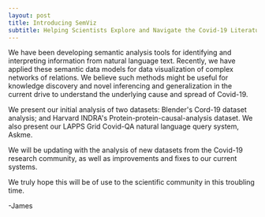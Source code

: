 ```yaml
---
layout: post
title: Introducing SemViz
subtitle: Helping Scientists Explore and Navigate the Covid-19 Literature
---
```


 We have been developing semantic analysis tools for  identifying and interpreting information from natural language text. Recently, we have applied these semantic data models for data visualization of complex networks of relations. We believe such methods might be useful for knowledge discovery and novel inferencing and generalization  in the current drive to understand the underlying cause and spread of Covid-19. 
 
We present our initial analysis of two datasets: Blender's Cord-19 dataset analysis; and Harvard INDRA's Protein-protein-causal-analysis dataset.  We also present our LAPPS Grid Covid-QA natural language query system, Askme.

We will be updating with the analysis of new datasets from the Covid-19 research community, as well as improvements and fixes to our current systems. 

We truly hope this will be of use to the scientific community in this troubling time.

-James
